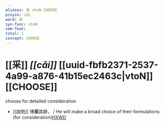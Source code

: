 ```yaml
---
aliases: 采 vtoN CHOOSE
pinyin: cǎi
word: 采
syn-func: vtoN
sem-feat: 
total: 1
concept: CHOOSE 
---
```

# [[采]] *[[cǎi]]*  [[uuid-fbfb2371-2537-4a99-a876-41b15ec2463c|vtoN]] [[CHOOSE]]
choose for detailed consideration
 - [[說苑]] 博**采**其辭， / He will make a broad choice of their formulations (for consideration)[HXWD](https://hxwd.org/textview.html?location=CH1a0907_CHANT_001-3a.12)